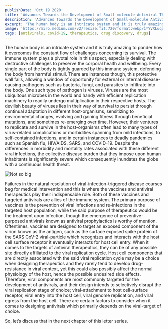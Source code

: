 ```yaml
---
publishDate: 'Oct 19 2020'
title: 'Advances Towards the Development of Small-molecule Antiviral Therapeutics-Part 1'
description: 'Advances Towards the Development of Small-molecule Antiviral Therapeutics-Part 1'
excerpt: 'The human body is an intricate system and it is truly amazing to ponder how it overcomes the constant flow of challenges concerning its survival.'
image: 'https://miro.medium.com/v2/resize:fit:720/format:webp/1*YVXLuqo_CHbYFWTXWvSWww.png'
tags: [antivirals, covid-19, therapeutics, drug discovery, drugs]
---
```


The human body is an intricate system and it is truly amazing to ponder how it overcomes the constant flow of challenges concerning its survival. The immune system plays a pivotal role in this aspect, especially dealing with destructive challenges to preserve the corporal health and wellbeing. Every single part of the body is tightly guarded by this immune system, defending the body from harmful stimuli. There are instances though, this protective wall fails, allowing a window of opportunity for external or internal disease-causing pathogens such as bacteria, fungi, and parasites to infiltrate into the body. One such type of pathogen is viruses. Viruses are the most ubiquitous microbes in the world and handy with efficient replication machinery to readily undergo multiplication in their respective hosts. The devilish beauty of viruses lies in their way of survival to persist through continual adaptation in different host-organisms, sensitizing to environmental changes, evolving and gaining fitness through beneficial mutations, and sometimes re-emerging over time. However, their ventures to replicate and survive in the host-organisms often lead to many types of virus-related complications or morbidities spanning from mild infections, to self-contained infections, and in certain instances to deadly pandemics such as Spanish flu, HIV/AIDS, SARS, and COVID-19. Despite the differences in morbidity and mortality rates associated with these different viral infections, the collective disease burden that they impose upon human inhabitants is significantly severe which consequently inundates the globe with a continuous health threat.

![Not so big](https://miro.medium.com/v2/resize:fit:720/format:webp/1*WAI6GmVBLgB7vV4GaurNmg.jpeg)

Failures in the natural resolution of viral-infection-triggered disease courses beg for medical intervention and this is where the vaccines and antiviral therapeutics play their indispensable role. Both of these vaccines and targeted antivirals are allies of the immune system. The primary purpose of vaccines is the prevention of viral infections and re-infections in the targeted host population, while the said purpose of therapeutics would be the treatment upon infection, though the emergence of preventive-purposed antivirals known as antiviral prophylactics is worthy of mention. Oftentimes, vaccines are designed to target an exposed component of the virion known as the antigen, such as the surface exposed spike protein of the SARS CoV-2 viral-particle which recognizes and interacts with the host cell surface receptor it eventually interacts for host cell entry. When it comes to the targets of antiviral therapeutics, they can be of any possible site directly affiliated to the viral replication cycle. Host cell components that are directly associated with the said viral replication cycle may be a choice when designing therapeutics and they rarely tend to develop drug-resistance in viral context, yet this could also possibly affect the normal physiology of the host, hence the possible undesired side effects. Therefore, viral components are most commonly targeted for the development of antivirals, and their design intends to selectively disrupt the viral replication stage of choice; viral-attachment to host cell-surface receptor, viral entry into the host cell, viral genome replication, and viral egress from the host cell. There are certain factors to consider when it comes to designing antivirals which primarily depends on the viral-target of choice.

So, let’s discuss that in the next chapter of this letter series.